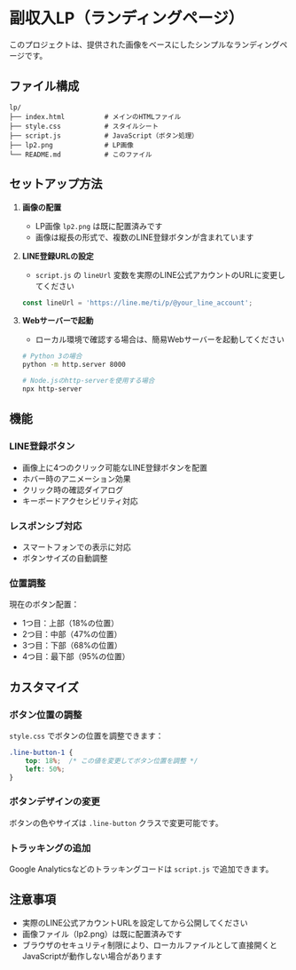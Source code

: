 # 副収入LP（ランディングページ）

このプロジェクトは、提供された画像をベースにしたシンプルなランディングページです。

## ファイル構成

```
lp/
├── index.html          # メインのHTMLファイル
├── style.css           # スタイルシート
├── script.js           # JavaScript（ボタン処理）
├── lp2.png             # LP画像
└── README.md           # このファイル
```

## セットアップ方法

1. **画像の配置**
   - LP画像 `lp2.png` は既に配置済みです
   - 画像は縦長の形式で、複数のLINE登録ボタンが含まれています

2. **LINE登録URLの設定**
   - `script.js` の `lineUrl` 変数を実際のLINE公式アカウントのURLに変更してください
   ```javascript
   const lineUrl = 'https://line.me/ti/p/@your_line_account';
   ```

3. **Webサーバーで起動**
   - ローカル環境で確認する場合は、簡易Webサーバーを起動してください
   ```bash
   # Python 3の場合
   python -m http.server 8000
   
   # Node.jsのhttp-serverを使用する場合
   npx http-server
   ```

## 機能

### LINE登録ボタン
- 画像上に4つのクリック可能なLINE登録ボタンを配置
- ホバー時のアニメーション効果
- クリック時の確認ダイアログ
- キーボードアクセシビリティ対応

### レスポンシブ対応
- スマートフォンでの表示に対応
- ボタンサイズの自動調整

### 位置調整
現在のボタン配置：
- 1つ目：上部（18%の位置）
- 2つ目：中部（47%の位置）
- 3つ目：下部（68%の位置）
- 4つ目：最下部（95%の位置）

## カスタマイズ

### ボタン位置の調整
`style.css` でボタンの位置を調整できます：

```css
.line-button-1 {
    top: 18%;  /* この値を変更してボタン位置を調整 */
    left: 50%;
}
```

### ボタンデザインの変更
ボタンの色やサイズは `.line-button` クラスで変更可能です。

### トラッキングの追加
Google Analyticsなどのトラッキングコードは `script.js` で追加できます。

## 注意事項

- 実際のLINE公式アカウントURLを設定してから公開してください
- 画像ファイル（lp2.png）は既に配置済みです
- ブラウザのセキュリティ制限により、ローカルファイルとして直接開くとJavaScriptが動作しない場合があります 